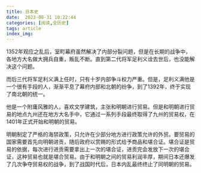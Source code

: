```yaml
---
title: 日本史
date:  2023-08-31 10:22:44
categories: [阅读,全历史]
tags: article
index_img: 
---
```

1352年观应之乱后，室町幕府虽然解决了内部分裂问题，但是在长期的战争中，各地方大名做大拥兵自重，叛乱不断。直到第二代将军足利义诠去世后，也没能解决这个问题。

而后三代将军足利义满上任时，只有十岁内部争斗权力严重。但是，足利义满他是一个很有手段的人，渐渐平息了幕府内部和北朝的纷争，到了1392年，终于实现了南北朝的统一。

他是一个附庸风雅的人，喜欢文学建筑，主张和明朝进行贸易。但是和明朝进行贸易的地点九州还在地方大名手中，它通过一系列手段最终取得了九州的贸易权，在1401年正式开始和明朝的贸易。

明朝制定了严格的海禁政策，只允许在少部分地方进行政策允许的外贸。要贸易的国家需要首先向明朝进贡，随后政府以赏赐的形式给予商品和堪合证。堪合证是贸易的依据，每次进行进贡需要拿出上一次的堪合证，进贡完会发放下一次的堪合证，这种贸易也就是堪合贸易。由于和明朝之间的贸易利润丰厚，期间日本还爆发了几次争夺贸易权的战争，到了战国时代后，日本内乱最终终止了同明朝的贸易。